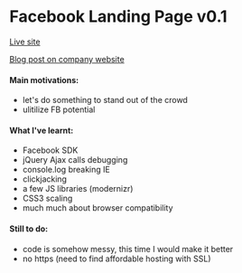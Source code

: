 
Facebook Landing Page v0.1
===

[Live site](http://www.facebook.com/EkoUKLtd?sk=app_327709943912138)

[Blog post on company website](http://www.ekouk.com/blog/facebook-landing-page/)

#### Main motivations:

- let's do something to stand out of the crowd
- ulitilize FB potential


#### What I've learnt:

- Facebook SDK
- jQuery Ajax calls debugging
- console.log breaking IE
- clickjacking
- a few JS libraries (modernizr)
- CSS3 scaling
- much much about browser compatibility

#### Still to do:

- code is somehow messy, this time I would make it better
- no https (need to find affordable hosting with SSL)